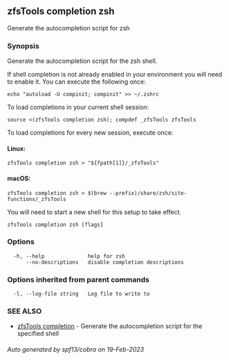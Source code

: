 ## zfsTools completion zsh

Generate the autocompletion script for zsh

### Synopsis

Generate the autocompletion script for the zsh shell.

If shell completion is not already enabled in your environment you will need
to enable it.  You can execute the following once:

	echo "autoload -U compinit; compinit" >> ~/.zshrc

To load completions in your current shell session:

	source <(zfsTools completion zsh); compdef _zfsTools zfsTools

To load completions for every new session, execute once:

#### Linux:

	zfsTools completion zsh > "${fpath[1]}/_zfsTools"

#### macOS:

	zfsTools completion zsh > $(brew --prefix)/share/zsh/site-functions/_zfsTools

You will need to start a new shell for this setup to take effect.


```
zfsTools completion zsh [flags]
```

### Options

```
  -h, --help              help for zsh
      --no-descriptions   disable completion descriptions
```

### Options inherited from parent commands

```
  -l, --log-file string   Log file to write to
```

### SEE ALSO

* [zfsTools completion](zfsTools_completion.md)	 - Generate the autocompletion script for the specified shell

###### Auto generated by spf13/cobra on 19-Feb-2023
